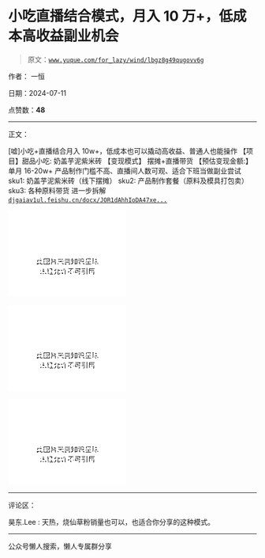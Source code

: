 # 小吃直播结合模式，月入 10 万+，低成本高收益副业机会

> 原文：[`www.yuque.com/for_lazy/wind/lbgz8g49qugovv6g`](https://www.yuque.com/for_lazy/wind/lbgz8g49qugovv6g)

作者： 一恒

日期：2024-07-11

点赞数：**48**

* * *

正文：

[嘘]小吃+直播结合月入 10w+，低成本也可以撬动高收益、普通人也能操作 【项目】甜品小吃: 奶盖芋泥紫米砖 【变现模式】 摆摊+直播带货
【预估变现金额:】单月 16-20w+ 产品制作门槛不高、直播间人数可观、适合下班当做副业尝试 sku1: 奶盖芋泥紫米砖（线下摆摊） sku2:
产品制作套餐（原料及模具打包卖） sku3: 各种原料带货 进一步拆解 [`djgaiav1ul.feishu.cn/docx/JOR1dAhhIoDA47xe...`](https://djgaiav1ul.feishu.cn/docx/JOR1dAhhIoDA47xeC1hc6UOxnGg) 

![](img/de226a57d0306e3591980b770aac05a5.png "None")

![](img/2e9d7bff81f73e33f77eec86c755211e.png "None")

![](img/bc4bbc82efce3ec9bab74e569ceaf046.png "None")

* * *

评论区：

昊东.Lee : 天热，烧仙草粉销量也可以，也适合你分享的这种模式。

* * *

公众号懒人搜索，懒人专属群分享